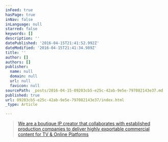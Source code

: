 ```yaml
---
inFeed: true
hasPage: true
inNav: false
inLanguage: null
starred: false
keywords: []
description: ''
datePublished: '2016-04-15T21:41:52.992Z'
dateModified: '2016-04-15T21:41:34.989Z'
title: ''
author: []
authors: []
publisher:
  name: null
  domain: null
  url: null
  favicon: null
sourcePath: _posts/2016-04-15-09203cb5-e25c-42ab-9e5e-797082143e37.md
published: true
url: 09203cb5-e25c-42ab-9e5e-797082143e37/index.html
_type: Article

---
```

> [We are a boutique IP creator that collaborates with established production companies to deliver highly exportable commercial content for TV & Online Platforms][0]



[0]: null